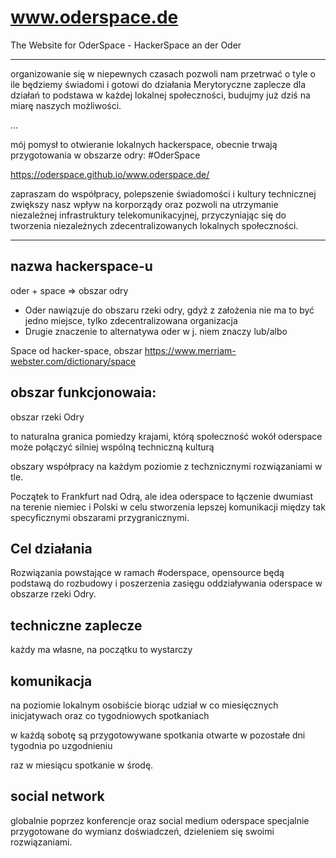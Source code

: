 # www.oderspace.de
The Website for OderSpace - HackerSpace an der Oder

---
organizowanie się w niepewnych czasach pozwoli nam przetrwać o tyle o ile będziemy świadomi i gotowi do działania
Merytoryczne zaplecze dla działań to podstawa w każdej lokalnej społeczności, budujmy już dziś na miarę naszych możliwości.

...

mój pomysł to otwieranie lokalnych hackerspace, obecnie trwają przygotowania w obszarze odry: #OderSpace 

https://oderspace.github.io/www.oderspace.de/

zapraszam do współpracy, polepszenie świadomości i  kultury technicznej zwiększy nasz wpływ na korporządy oraz pozwoli na utrzymanie niezależnej infrastruktury telekomunikacyjnej, przyczyniając się do tworzenia niezależnych zdecentralizowanych lokalnych społeczności.

---

## nazwa hackerspace-u

oder + space => obszar odry

+ Oder nawiązuje do obszaru rzeki odry, gdyż z założenia nie ma to być jedno miejsce, tylko zdecentralizowana organizacja
+ Drugie znaczenie to alternatywa oder w j. niem znaczy lub/albo 

Space od hacker-space, obszar
https://www.merriam-webster.com/dictionary/space



## obszar funkcjonowaia: 

obszar rzeki Odry 

to naturalna granica pomiedzy krajami, którą społeczność wokół oderspace może połączyć silniej wspólną techniczną kulturą

obszary współpracy na każdym poziomie z techznicznymi rozwiązaniami w tle.

Początek to Frankfurt nad Odrą, ale idea oderspace to łączenie dwumiast na terenie niemiec i Polski w celu stworzenia lepszej komunikacji między tak specyficznymi obszarami przygranicznymi.

## Cel działania

Rozwiązania powstające w ramach #oderspace, opensource będą podstawą do rozbudowy i poszerzenia zasięgu oddziaływania oderspace w obszarze rzeki Odry.

## techniczne zaplecze

każdy ma własne, na początku to wystarczy


## komunikacja

na poziomie lokalnym osobiście biorąc udział w co miesięcznych inicjatywach
oraz co tygodniowych spotkaniach

w każdą sobotę są przygotowywane spotkania otwarte
w pozostałe dni tygodnia po uzgodnieniu

raz w miesiącu spotkanie w środę.


## social network

globalnie poprzez konferencje oraz social medium oderspace
specjalnie przygotowane do wymianz doświadczeń, dzieleniem się swoimi rozwiązaniami.
